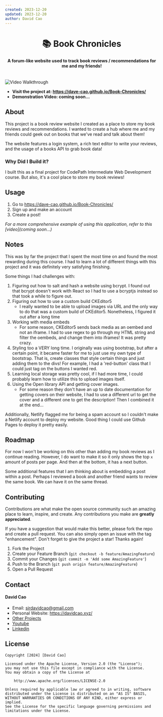 ```yaml
---
created: 2023-12-20
updated: 2023-12-20
author: David Cao
---
```


<h1 align='center'>📚 Book Chronicles</h1>
<h4 align='center'>A forum-like website used to track book reviews / recommendations for me and my friends!</h4>
<br>

<!-- Video walkthrough or image -->
<img src='./output2x.gif' title='Video Walkthrough' width='' alt='Video Walkthrough' />

<br>

<!-- List links to the project here (eg: live-link, youtube video) -->
- **Visit the project at: https://dave-cao.github.io/Book-Chronicles/**
- **Demonstration Video: coming soon...**


<!-- ABOUT THE PROJECT -->
## About

This project is a book review website I created as a place to store my book reviews and recommendations. I wanted to create a hub where me and my friends could geek out on books that we've read and talk about them!

The website features a login system, a rich text editor to write your reviews, and the usage of a books API to grab book data!

### Why Did I Build it?

I built this as a final project for CodePath Intermediate Web Development course. But also, it's a cool place to store my book reviews!

<!-- USAGE EXAMPLES -->
## Usage

1. Go to https://dave-cao.github.io/Book-Chronicles/
2. Sign up and make an account
3. Create a post!

_For a more comprehensive example of using this application, refer to this [video](coming soon...)_

## Notes

This was by far the project that I spent the most time on and found the most rewarding during this course. I had to learn a lot of different things with this project
and it was definitely very satisfying finishing. 

Some things I had challenges with:

1. Figuring out how to salt and hash a website using bcrypt. I found out that bcrypt doesn't work with React so I had to use a bcryptjs instead so that took a while to figure out.
2. Figuring out how to use a custom build CKEditor5
    - I really wanted to be able to upload images via URL and the only way to do that was a custom build of CKEditor5. Nonetheless, I figured it out after a long time
3. Working with media embeds
    - For some reason, CKEditor5 sends back media as an oembed and not an iframe. I had to use regex to go through my HTML string and filter the oembeds, and change them into iframes! It was pretty crazy.
4. Styling too a VERY long time. I originally was using bootstrap, but after a certain point, it became faster for me to just use my own type of bootstrap. That is, create classes that style certain things and just adding them to the divs! For example, I had a 'red-button' class that I could just tag on the buttons I wanted red.
5. Learning local storage was pretty cool, if I had more time, I could probably learn how to utilize this to upload images itself. 
6. Using the Open library API and getting cover images.
    - For some reason they don't have an up to date documentation for getting covers on their website, I had to use a different url to get the cover and a different one to get the description! Then I combined it at the end...

Additionally, Netlify flagged me for being a spam account so I couldn't make a Netlify account to deploy my website. Good thing I could use Github Pages to deploy it pretty easily. 


<!-- ROADMAP -->
## Roadmap

For now I won't be working on this other than adding my book reviews as I continue reading. However, I do want to make it so it only shows the top `x` amount of posts per page. And then at the bottom, it has a next button.

Some additional features that I am thinking about is embedding a post within a post. Perhaps I reviewed a book and another friend wants to review the same book. We can have it on the same thread.

<!-- CONTRIBUTING -->
## Contributing

Contributions are what make the open source community such an amazing place to learn, inspire, and create. Any contributions you make are **greatly appreciated**.

If you have a suggestion that would make this better, please fork the repo and create a pull request. You can also simply open an issue with the tag "enhancement".
Don't forget to give the project a star! Thanks again!

1. Fork the Project
2. Create your Feature Branch (`git checkout -b feature/AmazingFeature`)
3. Commit your Changes (`git commit -m 'Add some AmazingFeature'`)
4. Push to the Branch (`git push origin feature/AmazingFeature`)
5. Open a Pull Request

<!-- CONTACT -->
## Contact

#### David Cao
- Email: sirdavidcao@gmail.com
- Personal Website: https://davidcao.xyz/
- [Other Projects](https://davidcao.xyz/ProjectsPage/index.html)
- [Youtube](https://www.youtube.com/channel/UCEnBPbnNnqhQIIhW1uLXrLA)
- [Linkedin](https://www.linkedin.com/in/david-cao99/)


## License

    Copyright [2024] [David Cao]

    Licensed under the Apache License, Version 2.0 (the "License");
    you may not use this file except in compliance with the License.
    You may obtain a copy of the License at

        http://www.apache.org/licenses/LICENSE-2.0

    Unless required by applicable law or agreed to in writing, software
    distributed under the License is distributed on an "AS IS" BASIS,
    WITHOUT WARRANTIES OR CONDITIONS OF ANY KIND, either express or implied.
    See the License for the specific language governing permissions and
    limitations under the License.
